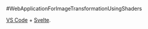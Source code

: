 #WebApplicationForImageTransformationUsingShaders

[VS Code](https://code.visualstudio.com/) + [Svelte](https://marketplace.visualstudio.com/items?itemName=svelte.svelte-vscode).
